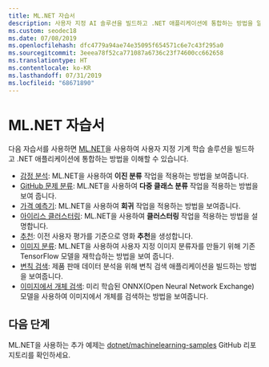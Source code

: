 ```yaml
---
title: ML.NET 자습서
description: 사용자 지정 AI 솔루션을 빌드하고 .NET 애플리케이션에 통합하는 방법을 알아보기 위해 ML.NET 자습서를 탐색합니다.
ms.custom: seodec18
ms.date: 07/08/2019
ms.openlocfilehash: dfc4779a94ae74e35095f654571c6e7c43f295a0
ms.sourcegitcommit: 3eeea78f52ca771087a6736c23f74600cc662658
ms.translationtype: HT
ms.contentlocale: ko-KR
ms.lasthandoff: 07/31/2019
ms.locfileid: "68671890"
---
```

# <a name="mlnet-tutorials"></a>ML.NET 자습서 

다음 자습서를 사용하면 [ML.NET](../index.yml)을 사용하여 사용자 지정 기계 학습 솔루션을 빌드하고 .NET 애플리케이션에 통합하는 방법을 이해할 수 있습니다.

- [감정 분석](sentiment-analysis.md): ML.NET을 사용하여 **이진 분류** 작업을 적용하는 방법을 보여줍니다.
- [GitHub 문제 분류](github-issue-classification.md): ML.NET을 사용하여 **다중 클래스 분류** 작업을 적용하는 방법을 보여 줍니다.
- [가격 예측기](taxi-fare.md): ML.NET을 사용하여 **회귀** 작업을 적용하는 방법을 보여줍니다.
- [아이리스 클러스터링](iris-clustering.md): ML.NET을 사용하여 **클러스터링** 작업을 적용하는 방법을 설명합니다.
- [추천](movie-recommendation.md): 이전 사용자 평가를 기준으로 영화 **추천**을 생성합니다.
- [이미지 분류](image-classification.md): ML.NET을 사용하여 사용자 지정 이미지 분류자를 만들기 위해 기존 TensorFlow 모델을 재학습하는 방법을 보여 줍니다.
- [변칙 검색](sales-anomaly-detection.md): 제품 판매 데이터 분석을 위해 변칙 검색 애플리케이션을 빌드하는 방법을 보여줍니다.
- [이미지에서 개체 검색](object-detection-onnx.md): 미리 학습된 ONNX(Open Neural Network Exchange) 모델을 사용하여 이미지에서 개체를 검색하는 방법을 보여줍니다.

## <a name="next-steps"></a>다음 단계

ML.NET을 사용하는 추가 예제는 [dotnet/machinelearning-samples](https://github.com/dotnet/machinelearning-samples) GitHub 리포지토리를 확인하세요.
